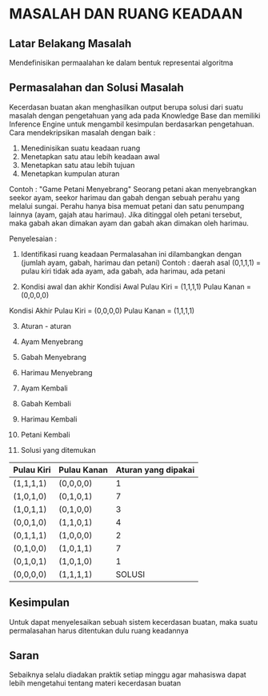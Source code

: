 # MASALAH DAN RUANG KEADAAN

## Latar Belakang Masalah
Mendefinisikan permaalahan ke dalam bentuk representai algoritma 

## Permasalahan dan Solusi Masalah
 Kecerdasan buatan akan menghasilkan output berupa solusi dari suatu masalah dengan pengetahuan yang ada pada Knowledge Base dan memiliki Inference Engine untuk mengambil kesimpulan berdasarkan pengetahuan. Cara mendekripsikan masalah dengan baik :
1. Menedinisikan suatu keadaan ruang
2. Menetapkan satu atau lebih keadaan awal
3. Menetapkan satu atau lebih tujuan
4. Menetapkan kumpulan aturan

Contoh :
"Game Petani Menyebrang"
Seorang petani akan menyebrangkan seekor ayam, seekor harimau dan gabah dengan sebuah perahu yang melalui sungai. Perahu hanya bisa memuat petani dan satu penumpang lainnya (ayam, gajah atau harimau). Jika ditinggal oleh petani tersebut, maka gabah akan dimakan ayam dan gabah akan dimakan oleh harimau.
 
Penyelesaian :
1. Identifikasi ruang keadaan
Permalasahan ini dilambangkan dengan (jumlah ayam, gabah, harimau dan petani)
Contoh : daerah asal (0,1,1,1) = pulau kiri tidak ada ayam, ada gabah, ada harimau, ada petani
 
2. Kondisi awal dan akhir
Kondisi Awal
Pulau Kiri   = (1,1,1,1)
Pulau Kanan  = (0,0,0,0)
 
Kondisi Akhir 
Pulau Kiri  = (0,0,0,0)
Pulau Kanan = (1,1,1,1)

3. Aturan - aturan
1. Ayam Menyebrang
2. Gabah Menyebrang
3. Harimau Menyebrang
4. Ayam Kembali
5. Gabah Kembali
6. Harimau Kembali
7. Petani Kembali

4. Solusi yang ditemukan

Pulau Kiri | Pulau Kanan | Aturan yang dipakai |
---------|----------|---------------|
(1,1,1,1) | (0,0,0,0) | 1       |
(1,0,1,0) | (0,1,0,1) | 7       |
(1,0,1,1) | (0,1,0,0) | 3       |
(0,0,1,0) | (1,1,0,1) | 4       |
(0,1,1,1) | (1,0,0,0) | 2       |
(0,1,0,0) | (1,0,1,1) | 7       |
(0,1,0,1) | (1,0,1,0) | 1       |
(0,0,0,0) | (1,1,1,1) | SOLUSI  |

## Kesimpulan  
Untuk dapat menyelesaikan sebuah sistem kecerdasan buatan, maka suatu permalasahan harus ditentukan dulu ruang keadannya

## Saran 
Sebaiknya selalu diadakan praktik setiap minggu agar mahasiswa dapat lebih mengetahui tentang materi kecerdasan buatan

